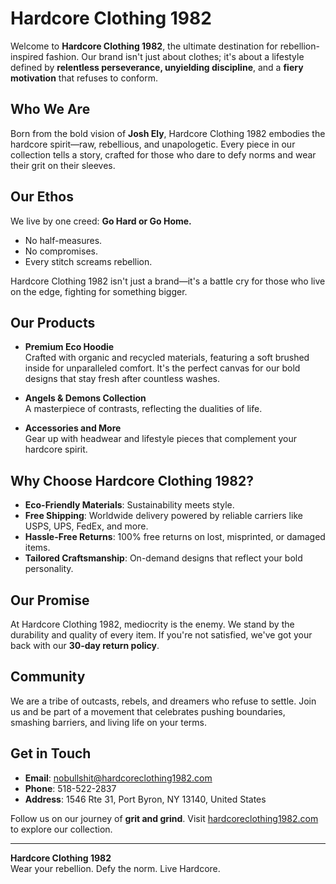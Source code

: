 # Hardcore Clothing 1982

Welcome to **Hardcore Clothing 1982**, the ultimate destination for rebellion-inspired fashion. Our brand isn't just about clothes; it's about a lifestyle defined by **relentless perseverance, unyielding discipline**, and a **fiery motivation** that refuses to conform.

## Who We Are

Born from the bold vision of **Josh Ely**, Hardcore Clothing 1982 embodies the hardcore spirit—raw, rebellious, and unapologetic. Every piece in our collection tells a story, crafted for those who dare to defy norms and wear their grit on their sleeves.

## Our Ethos

We live by one creed: **Go Hard or Go Home.**

- No half-measures.
- No compromises.
- Every stitch screams rebellion.

Hardcore Clothing 1982 isn't just a brand—it's a battle cry for those who live on the edge, fighting for something bigger.

## Our Products

- **Premium Eco Hoodie**  
  Crafted with organic and recycled materials, featuring a soft brushed inside for unparalleled comfort. It's the perfect canvas for our bold designs that stay fresh after countless washes.

- **Angels & Demons Collection**  
  A masterpiece of contrasts, reflecting the dualities of life.

- **Accessories and More**  
  Gear up with headwear and lifestyle pieces that complement your hardcore spirit.

## Why Choose Hardcore Clothing 1982?

- **Eco-Friendly Materials**: Sustainability meets style.
- **Free Shipping**: Worldwide delivery powered by reliable carriers like USPS, UPS, FedEx, and more.
- **Hassle-Free Returns**: 100% free returns on lost, misprinted, or damaged items.
- **Tailored Craftsmanship**: On-demand designs that reflect your bold personality.

## Our Promise

At Hardcore Clothing 1982, mediocrity is the enemy. We stand by the durability and quality of every item. If you're not satisfied, we've got your back with our **30-day return policy**.

## Community

We are a tribe of outcasts, rebels, and dreamers who refuse to settle. Join us and be part of a movement that celebrates pushing boundaries, smashing barriers, and living life on your terms.

## Get in Touch

- **Email**: [nobullshit@hardcoreclothing1982.com](mailto:nobullshit@hardcoreclothing1982.com)  
- **Phone**: 518-522-2837  
- **Address**: 1546 Rte 31, Port Byron, NY 13140, United States  

Follow us on our journey of **grit and grind**. Visit [hardcoreclothing1982.com](https://hardcoreclothing1982.com) to explore our collection.

---

**Hardcore Clothing 1982**  
Wear your rebellion. Defy the norm. Live Hardcore.


<!---
Hardcoreclothing/Hardcoreclothing is a ✨ special ✨ repository because its `README.md` (this file) appears on your GitHub profile.
You can click the Preview link to take a look at your changes.
--->

